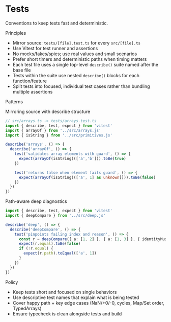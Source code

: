# Tests

Conventions to keep tests fast and deterministic.

Principles
- Mirror source: `tests/[file].test.ts` for every `src/[file].ts`
- Use Vitest for test runner and assertions
- No mocks/fakes/spies; use real values and small scenarios
- Prefer short timers and deterministic paths when timing matters
- Each test file uses a single top-level `describe()` suite named after the base file
- Tests within the suite use nested `describe()` blocks for each function/feature
- Split tests into focused, individual test cases rather than bundling multiple assertions

Patterns

Mirroring source with describe structure
```ts
// src/arrays.ts -> tests/arrays.test.ts
import { describe, test, expect } from 'vitest'
import { arrayOf } from '../src/arrays.js'
import { isString } from '../src/primitives.js'

describe('arrays', () => {
  describe('arrayOf', () => {
    test('validates array elements with guard', () => {
      expect(arrayOf(isString)(['a','b'])).toBe(true)
    })

    test('returns false when element fails guard', () => {
      expect(arrayOf(isString)(['a', 1] as unknown[])).toBe(false)
    })
  })
})
```

Path-aware deep diagnostics
```ts
import { describe, test, expect } from 'vitest'
import { deepCompare } from '../src/deep.js'

describe('deep', () => {
  describe('deepCompare', () => {
    test('pinpoints failing index and reason', () => {
      const r = deepCompare({ a: [1, 2] }, { a: [1, 3] }, { identityMustDiffer: false, opts: {} })
      expect(r.equal).toBe(false)
      if (!r.equal) {
        expect(r.path).toEqual(['a', 1])
      }
    })
  })
})
```

Policy
- Keep tests short and focused on single behaviors
- Use descriptive test names that explain what is being tested
- Cover happy path + key edge cases (NaN/+0/-0, cycles, Map/Set order, TypedArrays)
- Ensure typecheck is clean alongside tests and build
